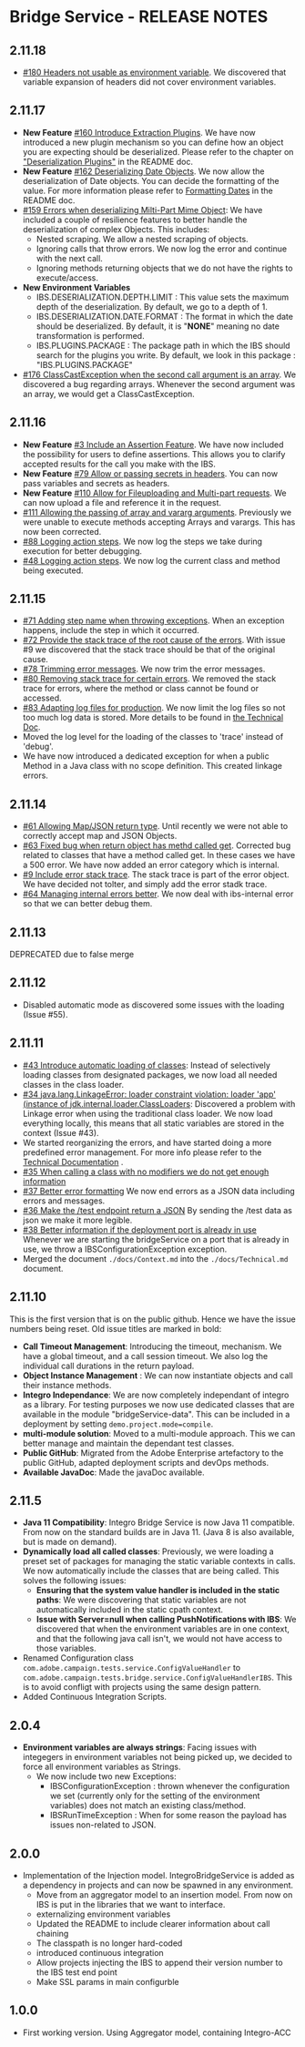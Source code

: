# Bridge Service - RELEASE NOTES
## 2.11.18
* [#180 Headers not usable as environment variable](https://github.com/adobe/bridgeService/issues/180). We discovered that variable expansion of headers did not cover environment variables.

## 2.11.17
* **New Feature** [#160 Introduce Extraction Plugins](https://github.com/adobe/bridgeService/issues/160). We have now introduced a new plugin mechanism so you can define how an object you are expecting should be deserialized. Please refer to the chapter on ["Deserialization Plugins"](README.md#deserialization-plugins) in the README doc.
* **New Feature** [#162 Deserializing Date Objects](https://github.com/adobe/bridgeService/issues/162). We now allow the deserialization of Date objects. You can decide the formatting of the value. For more information please refer to [Formatting Dates](README.md#formatting-dates) in the README doc.
* [#159 Errors when deserializing Milti-Part Mime Object](https://github.com/adobe/bridgeService/issues/159): We have included a couple of resilience features to better handle the deserialization of complex Objects. This includes:
  * Nested scraping. We allow a nested scraping of objects.
  * Ignoring calls that throw errors. We now log the error and continue with the next call.
  * Ignoring methods returning objects that we do not have the rights to execute/access.
* **New Environment Variables**
  * IBS.DESERIALIZATION.DEPTH.LIMIT : This value sets the maximum depth of the deserialization. By default, we go to a depth of 1.
  * IBS.DESERIALIZATION.DATE.FORMAT : The format in which the date should be deserialized. By default, it is "**NONE**" meaning no date transformation is performed.
  * IBS.PLUGINS.PACKAGE : The package path in which the IBS should search for the plugins you write. By default, we look in this package : "IBS.PLUGINS.PACKAGE"
* [#176 ClassCastException when the second call argument is an array](https://github.com/adobe/bridgeService/issues/176). We discovered a bug regarding arrays. Whenever the second argument was an array, we would get a ClassCastException.

## 2.11.16
* **New Feature** [#3 Include an Assertion Feature](https://github.com/adobe/bridgeService/issues/3). We have now included the possibility for users to define assertions. This allows you to clarify accepted results for the call you make with the IBS.
* **New Feature** [#79 Allow or passing secrets in headers](https://github.com/adobe/bridgeService/issues/79). You can now pass variables and secrets as headers.
* **New Feature** [#110 Allow for Fileuploading and Multi-part requests](https://github.com/adobe/bridgeService/issues/100). We can now upload a file and reference it in the request.
* [#111 Allowing the passing of array and vararg arguments](https://github.com/adobe/bridgeService/issues/111). Previously we were unable to execute methods accepting Arrays and varargs. This has now been corrected.
* [#88 Logging action steps](https://github.com/adobe/bridgeService/issues/88). We now log the steps we take during execution for better debugging.
* [#48 Logging action steps](https://github.com/adobe/bridgeService/issues/48). We now log the current class and method being executed.

## 2.11.15
* [#71 Adding step name when throwing exceptions](https://github.com/adobe/bridgeService/issues/71). When an exception happens, include the step in which it occurred.
* [#72 Provide the stack trace of the root cause of the errors](https://github.com/adobe/bridgeService/issues/72). With issue #9 we discovered that the stack trace should be that of the original cause.
* [#78 Trimming error messages](https://github.com/adobe/bridgeService/issues/78). We now trim the error messages.
* [#80 Removing stack trace for certain errors](https://github.com/adobe/bridgeService/issues/80). We removed the stack trace for errors, where the method or class cannot be found or accessed.
* [#83 Adapting log files for production](https://github.com/adobe/bridgeService/issues/83). We now limit the log files so not too much log data is stored. More details to be found in [the Technical Doc](docs/Technical.md).
* Moved the log level for the loading of the classes to 'trace' instead of 'debug'.
* We have now introduced a dedicated exception for when a public Method in a Java class with no scope definition. This created linkage errors. 

## 2.11.14
* [#61 Allowing Map/JSON return type](https://github.com/adobe/bridgeService/issues/61). Until recently we were not able to correctly accept map and JSON Objects.
* [#63 Fixed bug when return object has methd called get](https://github.com/adobe/bridgeService/issues/63). Corrected bug related to classes that have a method called get. In these cases we have a 500 error. We have now added an error category which is internal.
* [#9 Include error stack trace](https://github.com/adobe/bridgeService/issues/9). The stack trace is part of the error object. We have decided not tolter, and simply add the error stadk trace.
* [#64 Managing internal errors better](https://github.com/adobe/bridgeService/issues/64). We now deal with ibs-internal error so that we can better debug them.

## 2.11.13
DEPRECATED due to false merge

## 2.11.12
* Disabled automatic mode as discovered some issues with the loading (Issue #55).

## 2.11.11
* [#43 Introduce automatic loading of classes](https://github.com/adobe/bridgeService/issues/43): Instead of selectively loading classes from designated packages, we now load all needed classes in the class loader.
* [#34 java.lang.LinkageError: loader constraint violation: loader 'app' (instance of jdk.internal.loader.ClassLoaders](https://github.com/adobe/bridgeService/issues/34): Discovered a problem with Linkage error when using the traditional class loader. We now load everything locally, this means that all static variables are stored in the context (Issue #43).
* We started reorganizing the errors, and have started doing a more predefined error management. For more info please refer to the [Technical Documentation](./docs/Technical.md) .
* [#35 When calling a class with no modifiers we do not get enough information](https://github.com/adobe/bridgeService/issues/35)
* [#37 Better error formatting](https://github.com/adobe/bridgeService/issues/37) We now end errors as a JSON data including errors and messages.
* [#36 Make the /test endpoint return a JSON](https://github.com/adobe/bridgeService/issues/37) By sending the /test data as json we make it more legible.
* [#38 Better information if the deployment port is already in use ](https://github.com/adobe/bridgeService/issues/38) Whenever we are starting the bridgeService on a port that is already in use, we throw a IBSConfigurationException exception.
* Merged the document `./docs/Context.md` into the `./docs/Technical.md` document.

## 2.11.10
This is the first version that is on the public github. Hence we have the issue numbers being reset. Old issue titles are marked in bold:
* **Call Timeout Management**: Introducing the timeout, mechanism. We have a global timeout, and a call session timeout. We also log the individual call durations in the return payload.
* **Object Instance Management** : We can now instantiate objects and call their instance methods.
* **Integro Independance**: We are now completely independant of integro as a library. For testing purposes we now use dedicated classes that are available in the module "bridgeService-data". This can be included in a deployment by setting `demo.project.mode=compile`.
* **multi-module solution**: Moved to a multi-module approach. This we can better manage and maintain the dependant test classes.
* **Public GitHub**: Migrated from the Adobe Enterprise artefactory to the public GitHub, adapted deployment scripts and devOps methods.
* **Available JavaDoc**: Made the javaDoc available.

## 2.11.5
* **Java 11 Compatibility**: Integro Bridge Service is now Java 11 compatible. From now on the standard builds are in Java 11. (Java 8 is also available, but is made on demand).
* **Dynamically load all called classes**: Previously, we were loading a preset set of packages for managing the static variable contexts in calls. We now automatically include the classes that are being called. This solves the following issues:
  * **Ensuring that the system value handler is included in the static paths**: We were discovering that static variables are not automatically included in the static cpath context.
  * **Issue with Server=null when calling PushNotifications with IBS**: We discovered that when the environment variables are in one context, and that the following java call isn't, we would not have access to those variables.
* Renamed Configuration class `com.adobe.campaign.tests.service.ConfigValueHandler` to `com.adobe.campaign.tests.bridge.service.ConfigValueHandlerIBS`. This is to avoid confligt with projects using the same design pattern.
* Added Continuous Integration Scripts.

## 2.0.4
* **Environment variables are always strings**: Facing issues with integegers in environment variables not being picked up, we decided to force all environment variables as Strings.
  * We now include two new Exceptions:
    * IBSConfigurationException : thrown whenever the configuration we set (currently only for the setting of the environment variables) does not match an existing class/method.
    * IBSRunTimeException : When for some reason the payload has issues non-related to JSON.

## 2.0.0
* Implementation of the Injection model. IntegroBridgeService is added as a dependency in projects and can now be spawned in any environment.
  * Move from an aggregator model to an insertion model. From now on IBS is put in the libraries that we want to interface.
  * externalizing environment variables
  * Updated the README to include clearer information about call chaining
  * The classpath is no longer hard-coded
  * introduced continuous integration
  * Allow projects injecting the IBS to append their version number to the IBS test end point
  * Make SSL params in main configurble

## 1.0.0
* First working version. Using Aggregator model, containing Integro-ACC
